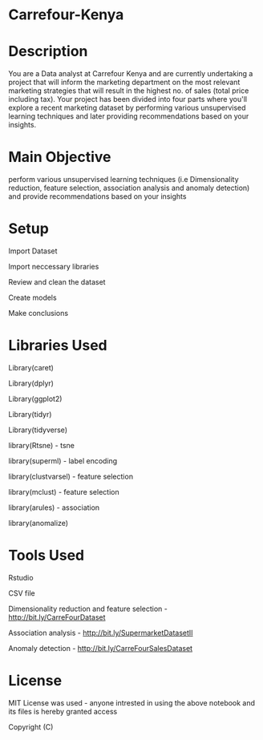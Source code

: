 # Carrefour-Kenya

# Description #
 You are a Data analyst at Carrefour Kenya and are currently undertaking a project that will inform the marketing department on the most relevant marketing strategies that will result in the highest no. of sales (total price including tax). Your project has been divided into four parts where you'll explore a recent marketing dataset by performing various unsupervised learning techniques and later providing recommendations based on your insights.

# Main Objective #

perform various unsupervised learning techniques (i.e Dimensionality reduction, feature selection, association analysis and anomaly detection) and  provide recommendations based on your insights

# Setup #

Import Dataset 

Import neccessary libraries

Review and clean the dataset

Create models 

Make conclusions

# Libraries Used #
Library(caret)

Library(dplyr)

Library(ggplot2)

Library(tidyr)

Library(tidyverse)

library(Rtsne) - tsne

library(superml) - label encoding

library(clustvarsel) - feature selection

library(mclust) - feature selection

library(arules) - association

library(anomalize)

# Tools Used #

Rstudio

CSV file 

Dimensionality reduction and feature selection - http://bit.ly/CarreFourDataset

Association analysis - http://bit.ly/SupermarketDatasetII

Anomaly detection - http://bit.ly/CarreFourSalesDataset

# License #

MIT License was used - anyone intrested in using the above notebook and its files is hereby granted access

Copyright (C)
